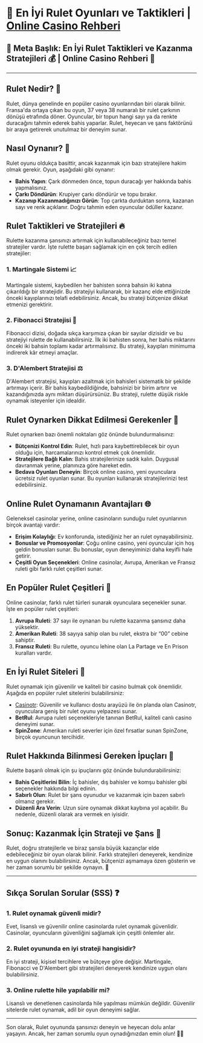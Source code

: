 # 🎰 En İyi Rulet Oyunları ve Taktikleri | [Online Casino Rehberi](https://casinotr.link/gWCRZ4)

## 🎯 Meta Başlık: En İyi Rulet Taktikleri ve Kazanma Stratejileri 💰 | Online Casino Rehberi 🎲

---

## Rulet Nedir? 🧐
Rulet, dünya genelinde en popüler casino oyunlarından biri olarak bilinir. Fransa'da ortaya çıkan bu oyun, 37 veya 38 numaralı bir rulet çarkının dönüşü etrafında döner. Oyuncular, bir topun hangi sayı ya da renkte duracağını tahmin ederek bahis yaparlar. Rulet, heyecan ve şans faktörünü bir araya getirerek unutulmaz bir deneyim sunar.

## Nasıl Oynanır? 🎡
Rulet oyunu oldukça basittir, ancak kazanmak için bazı stratejilere hakim olmak gerekir. Oyun, aşağıdaki gibi oynanır:
- **Bahis Yapın**: Çark dönmeden önce, topun duracağı yer hakkında bahis yapmalısınız.
- **Çarkı Döndürün**: Krupiyer çarkı döndürür ve topu bırakır.
- **Kazanıp Kazanmadığınızı Görün**: Top çarkta durduktan sonra, kazanan sayı ve renk açıklanır. Doğru tahmin eden oyuncular ödüller kazanır.

## Rulet Taktikleri ve Stratejileri 🔥
Rulette kazanma şansınızı artırmak için kullanabileceğiniz bazı temel stratejiler vardır. İşte rulette başarı sağlamak için en çok tercih edilen stratejiler:

### 1. Martingale Sistemi 📈
Martingale sistemi, kaybedilen her bahisten sonra bahsin iki katına çıkarıldığı bir stratejidir. Bu stratejiyi kullanarak, bir kazanç elde ettiğinizde önceki kayıplarınızı telafi edebilirsiniz. Ancak, bu strateji bütçenize dikkat etmenizi gerektirir.

### 2. Fibonacci Stratejisi 🔢
Fibonacci dizisi, doğada sıkça karşımıza çıkan bir sayılar dizisidir ve bu stratejiyi rulette de kullanabilirsiniz. İlk iki bahisten sonra, her bahis miktarını önceki iki bahsin toplamı kadar artırmalısınız. Bu strateji, kayıpları minimuma indirerek kâr etmeyi amaçlar.

### 3. D'Alembert Stratejisi ⚖️
D'Alembert stratejisi, kayıpları azaltmak için bahisleri sistematik bir şekilde artırmayı içerir. Bir bahis kaybedildiğinde, bahsinizi bir birim artırır ve kazandığınızda aynı miktarı düşürürsünüz. Bu strateji, rulette düşük riskle oynamak isteyenler için idealdir.

## Rulet Oynarken Dikkat Edilmesi Gerekenler 🚨
Rulet oynarken bazı önemli noktaları göz önünde bulundurmalısınız:
- **Bütçenizi Kontrol Edin**: Rulet, hızlı para kaybettirebilecek bir oyun olduğu için, harcamalarınızı kontrol etmek çok önemlidir.
- **Stratejilere Bağlı Kalın**: Bahis stratejilerinize sadık kalın. Duygusal davranmak yerine, planınıza göre hareket edin.
- **Bedava Oyunları Deneyin**: Birçok online casino, yeni oyunculara ücretsiz rulet oyunları sunar. Bu oyunları kullanarak stratejilerinizi test edebilirsiniz.

## Online Rulet Oynamanın Avantajları 🌐
Geleneksel casinolar yerine, online casinoların sunduğu rulet oyunlarının birçok avantajı vardır:
- **Erişim Kolaylığı**: Ev konforunda, istediğiniz her an rulet oynayabilirsiniz.
- **Bonuslar ve Promosyonlar**: Çoğu online casino, yeni oyuncular için hoş geldin bonusları sunar. Bu bonuslar, oyun deneyiminizi daha keyifli hale getirir.
- **Çeşitli Oyun Seçenekleri**: Online casinolar, Avrupa, Amerikan ve Fransız ruleti gibi farklı rulet çeşitleri sunar.

## En Popüler Rulet Çeşitleri 🎲
Online casinolar, farklı rulet türleri sunarak oyunculara seçenekler sunar. İşte en popüler rulet çeşitleri:
1. **Avrupa Ruleti**: 37 sayı ile oynanan bu rulette kazanma şansınız daha yüksektir.
2. **Amerikan Ruleti**: 38 sayıya sahip olan bu rulet, ekstra bir “00” cebine sahiptir.
3. **Fransız Ruleti**: Bu rulette, oyuncu lehine olan La Partage ve En Prison kuralları vardır.

## En İyi Rulet Siteleri 🎰
Rulet oynamak için güvenilir ve kaliteli bir casino bulmak çok önemlidir. Aşağıda en popüler rulet sitelerini bulabilirsiniz:
- [Casinotr](https://casinotr.link/gWCRZ4): Güvenilir ve kullanıcı dostu arayüzü ile ön planda olan Casinotr, oyunculara geniş bir rulet oyunu yelpazesi sunar.
- **BetRul**: Avrupa ruleti seçenekleriyle tanınan BetRul, kaliteli canlı casino deneyimi sunar.
- **SpinZone**: Amerikan ruleti severler için özel fırsatlar sunan SpinZone, birçok oyuncunun tercihidir.

## Rulet Hakkında Bilinmesi Gereken İpuçları 📝
Rulette başarılı olmak için şu ipuçlarını göz önünde bulundurabilirsiniz:
- **Bahis Çeşitlerini Bilin**: İç bahisler, dış bahisler ve komşu bahisler gibi seçenekler hakkında bilgi edinin.
- **Sabırlı Olun**: Rulet bir şans oyunudur ve kazanmak için bazen sabırlı olmanız gerekir.
- **Düzenli Ara Verin**: Uzun süre oynamak dikkat kaybına yol açabilir. Bu nedenle, düzenli olarak ara vermek en iyisidir.

## Sonuç: Kazanmak İçin Strateji ve Şans 🎉
Rulet, doğru stratejilerle ve biraz şansla büyük kazançlar elde edebileceğiniz bir oyun olarak bilinir. Farklı stratejileri deneyerek, kendinize en uygun olanını bulabilirsiniz. Ancak, bütçenizi aşmamaya özen gösterin ve her zaman sorumlu bir şekilde oynayın. 🎲

---

## Sıkça Sorulan Sorular (SSS) ❓

### 1. Rulet oynamak güvenli midir?
Evet, lisanslı ve güvenilir online casinolarda rulet oynamak güvenlidir. Casinolar, oyuncuların güvenliğini sağlamak için çeşitli önlemler alır.

### 2. Rulet oyununda en iyi strateji hangisidir?
En iyi strateji, kişisel tercihlere ve bütçeye göre değişir. Martingale, Fibonacci ve D'Alembert gibi stratejileri deneyerek kendinize uygun olanı bulabilirsiniz.

### 3. Online rulette hile yapılabilir mi?
Lisanslı ve denetlenen casinolarda hile yapılması mümkün değildir. Güvenilir sitelerde rulet oynamak, adil bir oyun deneyimi sağlar.

---

Son olarak, Rulet oyununda şansınızı deneyin ve heyecan dolu anlar yaşayın. Ancak, her zaman sorumlu oyun oynadığınızdan emin olun! 💸💼
